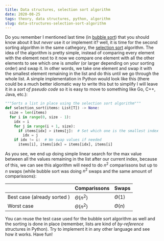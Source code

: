 ```yaml
---
title: Data structures, selection sort algorithm
date: 2020-08-25
tags: theory, data structures, python, algorithm
slug: data-structures-selection-sort-algorithm
---
```


Do you remember I mentioned last time (in [bubble sort]({filename}/2020-08-18-data-structures-bubble-sort-algorithm.md)) that you should know about it but _never_ use it or implement it? well, it is time for the second sorting algorithm in the same cathegory, the [selection sort](https://en.wikipedia.org/wiki/Selection_sort) algorithm. The idea of the algorithm is pretty simple, instead of comparing every element with the element next to it now we compare one element with all the other elements to see which one is _smaller_ (or larger depending on your sorting order) and swap it. In other words, we take one element and swap it with the smallest element remaining in the list and do this until we go through the whole list. A simple implementation in Python would look like this (there could be a much better idiomatic way to write this but to simplify I will leave it in a _sort of pseudo code_ so it is easy to move to something like Go, C++, Java, etc.):

```python
"""Sorts a list in place using the selection sort algorithm"""
def selection_sort(items: List[T]) -> None:
  size = len(items)
  for i in range(0, size - 1):
    idx = i
    for j in range(i + 1, size):
      if items[idx] > items[j]:  # Set which one is the smallest index so far
        idx = j
    if idx != i:  # We swap values if needed
      items[i], items[idx] = items[idx], items[i]
```

As you see, we end up doing simple linear search for the max value between all the values remaining in the list after our current index, because of this, we can see this algorithm will need to do $n^2$ comparissons but up to $n$ swaps (while bubble sort was doing $n^2$ swaps and the same amount of comparissons):

|                             | Comparissons  | Swaps       |
|-----------------------------|---------------|-------------|
| Best case (already sorted ) | $\Theta(n^2)$ | $\Theta(1)$ |
| Worst case                  | $\Theta(n^2)$ | $\Theta(n)$ |

You can reuse the test case used for the bubble sort algorithm as well and the sorting is done in place (remember, lists are kind of _by-reference_ structures in Python). Try to implement it in any other language and see how it works. Have fun!
